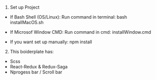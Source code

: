 1. Set up Project
  - If Bash Shell (OS/Linux):
    Run command in terminal: bash installMacOS.sh
    
  - If Microsof Window CMD:
    Run command in cmd: installWindow.cmd

  - If you want set up manually:
    npm install
    
2. This boiderplate has:
  + Scss
  + React-Redux & Redux-Saga
  + Nprogess bar / Scroll bar